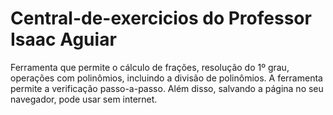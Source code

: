 # Central-de-exercicios do Professor Isaac Aguiar
Ferramenta que permite o cálculo de frações, resolução do 1º grau, operações com polinômios, incluindo a divisão de polinômios. A ferramenta permite a verificação passo-a-passo. Além disso, salvando a página no seu navegador, pode usar sem internet. 
